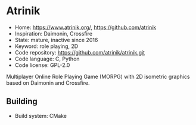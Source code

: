 # Atrinik

- Home: https://www.atrinik.org/, https://github.com/atrinik
- Inspiration: Daimonin, Crossfire
- State: mature, inactive since 2016
- Keyword: role playing, 2D
- Code repository: https://github.com/atrinik/atrinik.git
- Code language: C, Python
- Code license: GPL-2.0

Multiplayer Online Role Playing Game (MORPG) with 2D isometric graphics based on Daimonin and Crossfire.

## Building

- Build system: CMake
